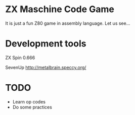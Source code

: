 # ZX Maschine Code Game

It is just a fun Z80 game in assembly language. Let us see...

# Development tools

ZX Spin 0.666

SevenUp http://metalbrain.speccy.org/


# TODO

* Learn op codes
* Do some practices





